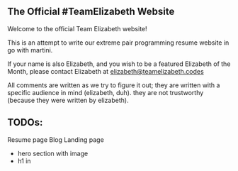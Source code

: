 The Official #TeamElizabeth Website
-----------------------------------

Welcome to the official Team Elizabeth website!

This is an attempt to write our extreme pair programming resume website in go with martini.

If your name is also Elizabeth, and you wish to be a featured Elizabeth of the Month, please contact Elizabeth at elizabeth@teamelizabeth.codes

All comments are written as we try to figure it out; they are written with a specific audience in mind (elizabeth, duh). they are not trustworthy (because they were written by elizabeth).




TODOs:
---------------------------------

Resume page
Blog
Landing page
 - hero section with image
 - h1 in
